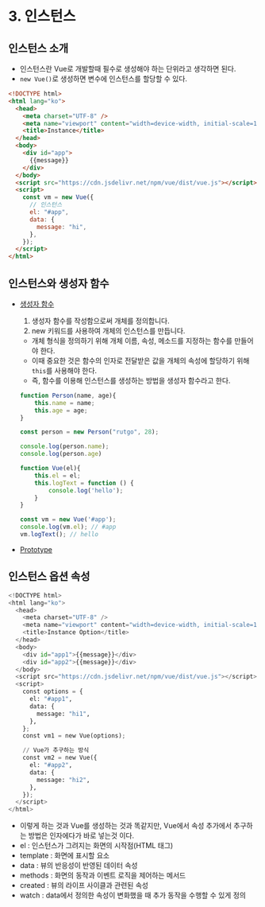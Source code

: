 # 3. 인스턴스

## 인스턴스 소개

- 인스턴스란 Vue로 개발할때 필수로 생성해야 하는 단위라고 생각하면 된다.
- `new Vue()`로 생성하면 변수에 인스턴스를 할당할 수 있다.

```html
<!DOCTYPE html>
<html lang="ko">
  <head>
    <meta charset="UTF-8" />
    <meta name="viewport" content="width=device-width, initial-scale=1.0" />
    <title>Instance</title>
  </head>
  <body>
    <div id="app">
      {{message}}
    </div>
  </body>
  <script src="https://cdn.jsdelivr.net/npm/vue/dist/vue.js"></script>
  <script>
    const vm = new Vue({
      // 인스턴스
      el: "#app",
      data: {
        message: "hi",
      },
    });
  </script>
</html>
```

## 인스턴스와 생성자 함수

- [생성자 함수](https://developer.mozilla.org/ko/docs/Web/JavaScript/Guide/Obsolete_Pages/Core_JavaScript_1.5_Guide/Creating_New_Objects/Using_a_Constructor_Function)
    1. 생성자 함수를 작성함으로써 개체를 정의합니다.
    2. new 키워드를 사용하여 개체의 인스턴스를 만듭니다.
    - 개체 형식을 정의하기 위해 개체 이름, 속성, 메소드를 지정하는 함수를 만들어야 한다.
    - 이때 중요한 것은 함수의 인자로 전달받은 값을 개체의 속성에 할당하기 위해 `this`를 사용해야 한다.
    - 즉, 함수를 이용해 인스턴스를 생성하는 방법을 생성자 함수라고 한다.

    ```jsx
    function Person(name, age){
        this.name = name;
        this.age = age;
    }

    const person = new Person("rutgo", 28);

    console.log(person.name);
    console.log(person.age)

    function Vue(el){
        this.el = el;
        this.logText = function () {
            console.log('hello');
        }
    }

    const vm = new Vue('#app');
    console.log(vm.el); // #app
    vm.logText(); // hello
    ```

- [Prototype](https://developer.mozilla.org/ko/docs/Web/JavaScript/Reference/Global_Objects/Object/constructor)

## 인스턴스 옵션 속성

```python
<!DOCTYPE html>
<html lang="ko">
  <head>
    <meta charset="UTF-8" />
    <meta name="viewport" content="width=device-width, initial-scale=1.0" />
    <title>Instance Option</title>
  </head>
  <body>
    <div id="app1">{{message}}</div>
    <div id="app2">{{message}}</div>
  </body>
  <script src="https://cdn.jsdelivr.net/npm/vue/dist/vue.js"></script>
  <script>
    const options = {
      el: "#app1",
      data: {
        message: "hi1",
      },
    };
    const vm1 = new Vue(options);

    // Vue가 추구하는 방식
    const vm2 = new Vue({
      el: "#app2",
      data: {
        message: "hi2",
      },
    });
  </script>
</html>
```

- 이렇게 하는 것과 Vue를 생성하는 것과 똑같지만, Vue에서 속성 추가에서 추구하는 방법은 인자에다가 바로 넣는것 이다.
- el : 인스턴스가 그려지는 화면의 시작점(HTML 태그)
- template : 화면에 표시할 요소
- data : 뷰의 반응성이 반영된 데이터 속성
- methods : 화면의 동작과 이벤트 로직을 제어하는 메서드
- created : 뷰의 라이프 사이클과 관련된 속성
- watch : data에서 정의한 속성이 변화했을 때 추가 동작을 수행할 수 있게 정의